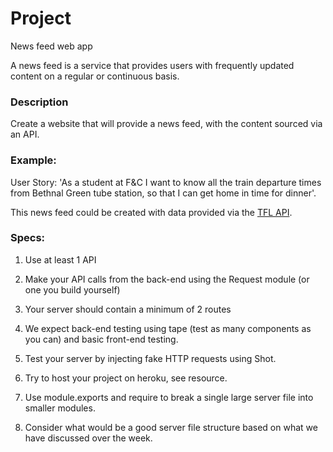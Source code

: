 # Project

News feed web app

A news feed is a service that provides users with frequently updated content on a regular or continuous basis. 

### Description

Create a website that will provide a news feed, with the content sourced via an API. 

### Example:

User Story:
'As a student at F&C I want to know all the train departure times from Bethnal Green tube station, so that I can get home in time for dinner'.

This news feed could be created with data provided via the [TFL API](https://api.tfl.gov.uk/).

### Specs:

1) Use at least 1 API 

2) Make your API calls from the back-end using the Request module (or one you build yourself)

3) Your server should contain a minimum of 2 routes

4) We expect back-end testing using tape (test as many components as you can) and basic front-end testing.

5) Test your server by injecting fake HTTP requests using Shot. 

6) Try to host your project on heroku, see resource.

7) Use module.exports and require to break a single large server file into smaller modules.

8) Consider what would be a good server file structure based on what we have discussed over the week.
